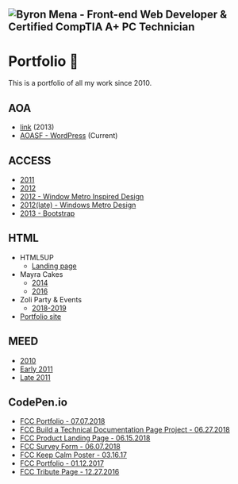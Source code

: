 ![Byron Mena - Front-end Web Developer & Certified CompTIA A+ PC Technician](https://byronmena.github.io/Portfolio/html5up/images/bm-profile.png)
---

# Portfolio :wave:
This is a portfolio of all my work since 2010.

## AOA
- [link](https://byronmena.github.io/Portfolio/AOASF/AOASF/Index.html) (2013)
- [AOASF - WordPress](http://aoasf.com/) (Current)

## ACCESS
- [2011](https://byronmena.github.io/Portfolio/ACCESS/ACCESS%202011/) 
- [2012](https://byronmena.github.io/Portfolio/ACCESS/ACCESS%202012/)
- [2012 - Window Metro Inspired Design](https://byronmena.github.io/Portfolio/ACCESS/ACCESS%20Early%202012%20Metro/)
- [2012(late) - Windows Metro Design](https://byronmena.github.io/Portfolio/ACCESS/ACCESS%20Late%202012%20Metro/)
- [2013 - Bootstrap](https://byronmena.github.io/Portfolio/ACCESS/Access%202013%20Bootstrap/)


## HTML 
- HTML5UP
	- [Landing page](https://byronmena.github.io/Portfolio/html5up/)
- Mayra Cakes
	- [2014](https://byronmena.github.io/Portfolio/Mayra%20Cakes/Mayra%20Cakes%202014/)
	- [2016](https://byronmena.github.io/Portfolio/Mayra%20Cakes/HTML5%20One%20Page%202016/)
- Zoli Party & Events
	- [2018-2019](https://byronmena.github.io/Portfolio/Zoli%20Party%20%26%20Events/index.html)
- [Portfolio site](https://byronmena.github.io/)

	

## MEED 
  
- [2010](https://byronmena.github.io/Portfolio/MEED/MEED%202010/)
- [Early 2011](https://byronmena.github.io/Portfolio/MEED/MEED%20Early%202011/)
- [Late 2011](https://byronmena.github.io/Portfolio/MEED/MEED%20Late%202011/)


## CodePen.io

-	[FCC Portfolio - 07.07.2018](https://codepen.io/ByronM/full/PaMOpb)
- 	[FCC Build a Technical Documentation Page Project - 06.27.2018](https://codepen.io/ByronM/full/yERQJX)
-  [FCC Product Landing Page - 06.15.2018](https://codepen.io/ByronM/full/LrOYXo)
-  [FCC Survey Form - 06.07.2018](https://codepen.io/ByronM/full/ERgeOz)
-  [FCC Keep Calm Poster - 03.16.17](https://codepen.io/ByronM/full/YZrLVa)
-  [FCC Portfolio - 01.12.2017](https://codepen.io/ByronM/full/ZLWeKw)
-  [FCC Tribute Page - 12.27.2016](https://codepen.io/ByronM/full/bBPxKo)